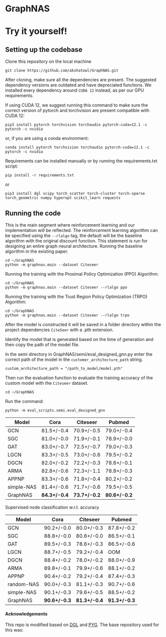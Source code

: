 # GraphNAS
# Try it yourself!
## Setting up the codebase
Clone this repository on the local machine
```
git clone https://github.com/akshatowl/GraphNAS.git
```

After cloning, make sure all the dependencies are present. The suggested dependency versions are outdated and have depreciated functions. We installed every dependency around `CUDA 12` instead, as per our GPU requirements.

If using CUDA 12, we suggest running this command to make sure the correct version of pytorch and torchvision are present compatible with CUDA 12:
```
pip3 install pytorch torchvision torchaudio pytorch-cuda=12.1 -c pytorch -c nvidia
```
or, if you are using a conda environment:

```
conda install pytorch torchvision torchaudio pytorch-cuda=12.1 -c pytorch -c nvidia
```
Requirements can be installed manually or by running the requirements.txt script:
```
pip install -r requirements.txt
```
or

```
pip3 install dgl scipy torch_scatter torch-cluster torch-sparse torch_geometric numpy hyperopt scikit_learn requests
```
## Running the code
This is the main segment where reinforcement learning and our implementation will be reflected.
The reinforcement learning algorithm can be specified using the `--rlalgo` tag, the default will be the baseline algorithm with the original discount function.
This statement is run for designing an entire graph neural architecture.
Running the baseline algorithm in the existing paper.

```
cd ~/GraphNAS
python -m graphnas.main --dataset Citeseer
```

Running the training with the Proximal Policy Optimization (PPO) Algorithm:

```
cd ~/GraphNAS
python -m graphnas.main --dataset Citeseer --rlalgo ppo
```

Running the training with the Trust Region Policy Optimization (TRPO) Algorithm:

```
cd ~/GraphNAS
python -m graphnas.main --dataset Citeseer --rlalgo trpo
```
After the model is constructed it will be saved in a folder directory within the project dependencies `CiteSeer` with a .pth extension.

Identify the model that is generated based on the time of generation and then copy the path of the model file.

In the semi directory in GraphNAS/semi/eval_designed_gnn.py enter the correct path of the model in the `customer_architecture_path` string.  
```
custom_architecture_path = "/path_to_model/model.pth"

```

Then run the evaluation function to evaluate the training accuracy of the custom model with the `Citeseer` dataset.
```
cd ~/GraphNAS
```
Run the command:
```
python -m eval_scripts.semi.eval_designed_gnn

```


Model| Cora | Citeseer | Pubmed
|-|-|-|-|
GCN	| 81.5+/-0.4 | 70.9+/-0.5   | 79.0+/-0.4  
SGC	|  81.0+/-0.0 |   71.9+/-0.1   |  78.9+/-0.0   
GAT	|  83.0+/-0.7  |  72.5+/-0.7   | 79.0+/-0.3    
LGCN	|  83.3+/-0.5  | 73.0+/-0.6	|  79.5+/-0.2   
DGCN	|  82.0+/-0.2  | 72.2+/-0.3	|  78.6+/-0.1   
ARMA	|  82.8+/-0.6  | 72.3+/-1.1	|  78.8+/-0.3   
APPNP   |  83.3+/-0.6  | 71.8+/-0.4	|  80.2+/-0.2   
simple-NAS |  81.4+/-0.6  |  71.7+/-0.6	|  79.5+/-0.5  
GraphNAS | **84.3+/-0.4**  | **73.7+/-0.2**	| **80.6+/-0.2**  
   	 
Supervised node classification w.r.t. accuracy    

Model| Cora | Citeseer | Pubmed  
|-|-|-|-|
GCN	| 90.2+/-0.0  | 80.0+/-0.3   | 87.8+/-0.2  
SGC	| 88.8+/-0.0 |  80.6+/-0.0   |   86.5+/-0.1  
GAT	|  89.5+/-0.3  |  78.6+/-0.3	|  86.5+/-0.6   
LGCN	| 88.7+/-0.5  | 79.2+/-0.4 	|  OOM    
DGCN	|  88.4+/-0.2  |  78.0+/-0.2	|  88.0+/-0.9    
ARMA	|  89.8+/-0.1  |  79.9+/-0.6	|  88.1+/-0.2    
APPNP	| 90.4+/-0.2  | 79.2+/-0.4 	| 87.4+/-0.3    
random-NAS | 90.0+/-0.3   |  81.1+/-0.3	| 90.7+/-0.6    
simple-NAS | 90.1+/-0.3  |  79.6+/-0.5	|  88.5+/-0.2  
GraphNAS | **90.6+/-0.3**   |  **81.3+/-0.4**   | **91.3+/-0.3**    
    

#### Acknowledgements
This repo is modified based on [DGL](https://github.com/dmlc/dgl) and [PYG](https://github.com/rusty1s/pytorch_geometric).
The base repository used for this was:
